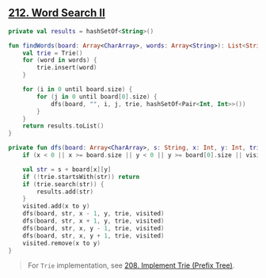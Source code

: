 ## [212. Word Search II](https://leetcode.com/problems/word-search-ii)

```kotlin
private val results = hashSetOf<String>()

fun findWords(board: Array<CharArray>, words: Array<String>): List<String> {
    val trie = Trie()
    for (word in words) {
        trie.insert(word)
    }

    for (i in 0 until board.size) {
        for (j in 0 until board[0].size) {
            dfs(board, "", i, j, trie, hashSetOf<Pair<Int, Int>>())
        }
    }
    return results.toList()
}

private fun dfs(board: Array<CharArray>, s: String, x: Int, y: Int, trie: Trie, visited: HashSet<Pair<Int, Int>>) {
    if (x < 0 || x >= board.size || y < 0 || y >= board[0].size || visited.contains(x to y)) return

    val str = s + board[x][y]
    if (!trie.startsWith(str)) return
    if (trie.search(str)) {
        results.add(str)
    }
    visited.add(x to y)
    dfs(board, str, x - 1, y, trie, visited)
    dfs(board, str, x + 1, y, trie, visited)
    dfs(board, str, x, y - 1, trie, visited)
    dfs(board, str, x, y + 1, trie, visited)
    visited.remove(x to y)
}
```

> For `Trie` implementation, see [208. Implement Trie (Prefix Tree)](../leetcode/208.implement-trie.md).